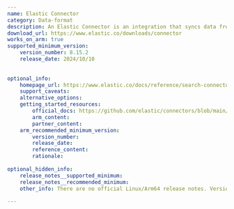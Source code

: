 ```yaml
---
name: Elastic Connector
category: Data-format
description: An Elastic Connector is an integration that syncs data from external sources into Elasticsearch, creating searchable, read-only replicas by extracting and transforming original records into Elasticsearch documents.
download_url: https://www.elastic.co/downloads/connector
works_on_arm: true
supported_minimum_version:
    version_number: 8.15.2
    release_date: 2024/10/10
 
 
optional_info:
    homepage_url: https://www.elastic.co/docs/reference/search-connectors
    support_caveats:
    alternative_options:
    getting_started_resources:
        official_docs: https://github.com/elastic/connectors/blob/main/scripts/stack/README.md
        arm_content:
        partner_content:
    arm_recommended_minimum_version:
        version_number:
        release_date:
        reference_content:
        rationale:
 
optional_hidden_info:
    release_notes__supported_minimum:
    release_notes__recommended_minimum:
    other_info: There are no official Linux/Arm64 release notes. Version 8.15.2 releases [Docker images for Arm](https://www.docker.elastic.co/r/integrations/elastic-connectors).
 
---
```

